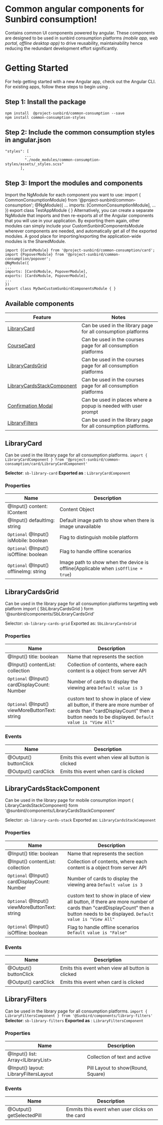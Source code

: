 # Common angular components for Sunbird consumption!
Contains common UI components powered by angular. These components are designed to be used in sunbird consumption platforms *(mobile app, web portal, offline desktop app)* to drive reusability, maintainability hence reducing the redundant development effort significantly.
# Getting Started
For help getting started with a new Angular app, check out the Angular CLI.
For existing apps, follow these steps to begin using .
## Step 1: Install the package
    npm install  @project-sunbird/common-consumption --save
    npm install common-consumption-styles
## Step 2: Include the common consumption styles in angular.json
    "styles": [
             ...
             "./node_modules/common-consumption-styles/assets/_styles.scss"
           ],
## Step 3: Import the modules and components
Import the NgModule for each component you want to use:
    import { CommonConsumptionModule} from '@project-sunbird/common-consumption';
        @NgModule({
        ...
        imports: [CommonConsumptionModule],
        ...
        })
        export class TestAppModule { }
 Alternatively, you can create a separate NgModule that imports and then re-exports all of the Angular components that you will use in your application.  By exporting them again, other modules can simply include your CustomSunbirdComponentsModule wherever components are needed,  and automatically get all of the exported modules. A good place for importing/exporting the application-wide modules is the SharedModule.
 
    import {CardsModule} from '@project-sunbird/common-consumption/card';
    import {PopoverModule} from '@project-sunbird/common-consumption/popover';
    @NgModule({
    ...
    imports: [CardsModule, PopoverModule],
    exports: [CardsModule, PopoverModule],
    ...
    })
    export class MyOwnCustomSunbirdComponentsModule { }
## Available components
| Feature | Notes|
|--|--|
|  [LibraryCard]([https://github.com/Sunbird-Ed/SunbirdEd-consumption-ngcomponents](https://github.com/Sunbird-Ed/SunbirdEd-consumption-ngcomponents)) | Can be used in the library page for all consumption platforms|
|  [CourseCard]([https://github.com/Sunbird-Ed/SunbirdEd-consumption-ngcomponents](https://github.com/Sunbird-Ed/SunbirdEd-consumption-ngcomponents)) | Can be used in the courses page for all consumption platforms|
|  [LibraryCardsGrid]([https://github.com/Sunbird-Ed/SunbirdEd-consumption-ngcomponents](https://github.com/Sunbird-Ed/SunbirdEd-consumption-ngcomponents)) | Can be used in the courses page for all consumption platforms|
|  [LibraryCardsStackComponent]([https://github.com/Sunbird-Ed/SunbirdEd-consumption-ngcomponents](https://github.com/Sunbird-Ed/SunbirdEd-consumption-ngcomponents)) | Can be used in the courses page for all consumption platforms|
|  [Confirmation Modal]([https://github.com/Sunbird-Ed/SunbirdEd-consumption-ngcomponents](https://github.com/Sunbird-Ed/SunbirdEd-consumption-ngcomponents)) | Can be used in places where a popup is needed with user prompt|
|  [LibraryFilters]([https://github.com/Sunbird-Ed/SunbirdEd-consumption-ngcomponents](https://github.com/Sunbird-Ed/SunbirdEd-consumption-ngcomponents)) | Can be used in the library page for all consumption platforms. |
## LibraryCard
Can be used in the library page for all consumption platforms. 
 `import { LibraryCardComponent } from '@project-sunbird/common-consumption/card/LibraryCardComponent'`
 
 **Selector**:   `sb-library-card`
**Exported as** : `LibraryCardComponent `
### Properties  
|Name| Description |  
|--|--|  
|@Input() content: IContent| Content Object |  
|@Input() defaultImg: string| Default image path to show when there is image unavailable |onText 
|`Optional` @Input() isMobile: boolean| Flag to distinguish mobile platform |  
|`Optional` @Input() isOffline: boolean| Flag to handle offline scenarios|  
|`Optional` @Input() offlineImg: string| Image path to show when the device is offline(Applicable when `isOffline = true`) |onText  

## LibraryCardsGrid
Can be used in the library page for all consumption platforms targetting web platform
    import { SbLibraryCardsGrid } form '@sunbird/components/SbLibraryCardsGrid'
    
Selector:  `sb-library-cards-grid`
Exported as:  `SbLibraryCardsGrid`
### Properties
|Name| Description |
|--|--|
|@Input() title: boolean| Name that represents the section |
|@Input() contentList: collection<content>| Collection of contents, where each content is a object from server API |
|`Optional` @Input() cardDisplayCount: Number| Number of cards to display the viewing area `Default value is 3`|
|`Optional` @Input() viewMoreButtonText: string| custom text to show in place of view all button, if there are more number of cards than "cardDisplayCount" then a button needs to be displayed. `Default value is "View All"`|
### Events
|Name| Description |
|--|--|
|@Output() buttonClick| Emits this event when view all button is clicked |
|@Output() cardClick| Emits this event when card is clicked |
## LibraryCardsStackComponent
Can be used in the library page for mobile consumption
    import { LibraryCardsStackComponent} form '@sunbird/components/LibraryCardsStackComponent'
    
Selector:  `sb-library-cards-stack`
Exported as:  `LibraryCardsStackComponent`
### Properties
|Name| Description |
|--|--|
|@Input() title: boolean| Name that represents the section |
|@Input() contentList: collection<content>| Collection of contents, where each content is a object from server API |
|`Optional` @Input() cardDisplayCount: Number| Number of cards to display the viewing area `Default value is 3`|
|`Optional` @Input() viewMoreButtonText: string| custom text to show in place of view all button, if there are more number of cards than "cardDisplayCount" then a button needs to be displayed. `Default value is "View All"`|
|`Optional` @Input() isOffline: boolean|Flag to handle offline scenarios `Default value is "False"`|
### Events
|Name| Description |
|--|--|
|@Output() buttonClick| Emits this event when view all button is clicked |
|@Output() cardClick| Emits this event when card is clicked |
  
## LibraryFilters
Can be used in the library page for all consumption platforms. 
 `import { LibraryFiltersComponent } from '@Sunbird/components/library-filters'`
 **Selector**:   `sb-library-filters`
**Exported as** : `LibraryFiltersComponent`
### Properties  
|Name| Description |  
|--|--|
|@Input() list: Array<<ILibraryList>ILibraryList>| Collection of text and active |  
|@Input() layout: LibraryFiltersLayout| Pill Layout to show(Round, Square)
### Events
|Name| Description |
|--|--|
@Output() getSelectedPill | Emmits this event when user clicks on the card